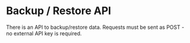 # Backup / Restore API
There is an API to backup/restore data. Requests must be sent as POST - no external API key is required.